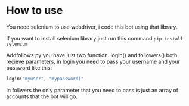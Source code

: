 
# How to use
You need selenium to use webdriver, i code this bot using that library.

If you want to install selenium library just run this command
```pip install selenium```

Addfollows.py you have just two function.
login() and followers() both recieve parameters, in login you need to pass your username and your password like this:
```Python
login("myuser", "mypassword)"
```

In follwers the only parameter that you need to pass is just an array of accounts that the bot will go.